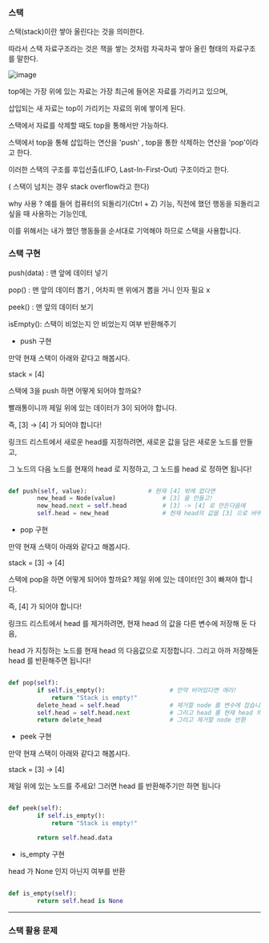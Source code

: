 ### 스택

스택(stack)이란 쌓아 올린다는 것을 의미한다. 

따라서 스택 자료구조라는 것은 책을 쌓는 것처럼 차곡차곡 쌓아 올린 형태의 자료구조를 말한다.

![image](https://user-images.githubusercontent.com/78454649/145332833-a28930cf-cf50-40b0-897c-80acf763e794.png)

top에는 가장 위에 있는 자료는 가장 최근에 들어온 자료를 가리키고 있으며,

삽입되는 새 자료는 top이 가리키는 자료의 위에 쌓이게 된다.

스택에서 자료를 삭제할 때도 top을 통해서만 가능하다.

스택에서 top을 통해 삽입하는 연산을 'push' , top을 통한 삭제하는 연산을 'pop'이라고 한다.

이러한 스택의 구조를 후입선출(LIFO, Last-In-First-Out) 구조이라고 한다.

( 스택이 넘치는 경우 stack overflow라고 한다) 

why 사용 ?  예를 들어 컴퓨터의 되돌리기(Ctrl + Z) 기능, 직전에 했던 행동을 되돌리고 싶을 때 사용하는 기능인데,

이를 위해서는 내가 했던 행동들을 순서대로 기억해야 하므로 스택을 사용합니다.


### 스택 구현

push(data) : 맨 앞에 데이터 넣기

pop() : 맨 앞의 데이터 뽑기 , 어차피 맨 위에거 뽑을 거니 인자 필요 x 

peek() : 맨 앞의 데이터 보기

isEmpty(): 스택이 비었는지 안 비었는지 여부 반환해주기

- push 구현

만약 현재 스택이 아래와 같다고 해봅시다.

stack = [4] 

스택에 3을 push 하면 어떻게 되어야 할까요?

빨래통이니까 제일 위에 있는 데이터가 3이 되어야 합니다.

즉, [3] → [4] 가 되어야 합니다!

링크드 리스트에서 새로운 head를 지정하려면, 새로운 값을 담은 새로운 노드를 만들고,

그 노드의 다음 노드를 현재의 head 로 지정하고, 그 노드를 head 로 정하면 됩니다!

```python

def push(self, value):                 # 현재 [4] 밖에 없다면
        new_head = Node(value)             # [3] 을 만들고!
        new_head.next = self.head          # [3] -> [4] 로 만든다음에
        self.head = new_head               # 현재 head의 값을 [3] 으로 바꿔준다.

```

- pop 구현

만약 현재 스택이 아래와 같다고 해봅시다.

stack = [3] → [4]

스택에 pop을 하면 어떻게 되어야 할까요? 제일 위에 있는 데이터인 3이 빠져야 합니다.

즉, [4] 가 되어야 합니다!

링크드 리스트에서 head 를 제거하려면, 현재 head 의 값을 다른 변수에 저장해 둔 다음,

head 가 지칭하는 노드를 현재 head 의 다음값으로 지정합니다. 그리고 아까 저장해둔 head 를 반환해주면 됩니다!

```python

def pop(self):
        if self.is_empty():                  # 만약 비어있다면 에러!
            return "Stack is empty!"
        delete_head = self.head              # 제거할 node 를 변수에 잡습니다.
        self.head = self.head.next           # 그리고 head 를 현재 head 의 다음 걸로 잡으면 됩니다.
        return delete_head                   # 그리고 제거할 node 반환

```

- peek 구현

만약 현재 스택이 아래와 같다고 해봅시다.

stack = [3] → [4]

제일 위에 있는 노드를 주세요! 그러면 head 를 반환해주기만 하면 됩니다


```python

def peek(self):
        if self.is_empty():
            return "Stack is empty!"

        return self.head.data
```

- is_empty 구현

head 가 None 인지 아닌지 여부를 반환


```python

def is_empty(self):
        return self.head is None
```
---

### 스택 활용 문제

